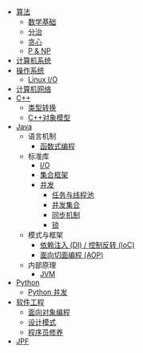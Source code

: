 + [算法](chapter-alg/README.md)
  + [数学基础](chapter-alg/math.md)
  + [分治](chapter-alg/divide-and-conquer.md)
  + [贪心](chapter-alg/greedy.md)
  + [P & NP](chapter-alg/pnp.md)
+ [计算机系统](chapter-system/README.md)
+ [操作系统](chapter-os/README.md)
  + [Linux I/O](chapter-os/linux-io.md)
+ [计算机网络](chapter-network/README.md)
+ [C++](chapter-cpp/README.md)
  + [类型转换](chapter-cpp/cast.md)
  + [C++对象模型](chapter-cpp/object-model.md)
+ [Java](chapter-java/README.md)
  + 语言机制
    + [函数式编程](chapter-java/functional.md)
  + 标准库
    + [I/O](chapter-java/io.md)
    + [集合框架](chapter-java/collection.md)
    + [并发](chapter-java/concurrency.md)
      + [任务与线程池](chapter-java/concurrency-threadpool.md)
      + [并发集合](chapter-java/concurrency-collection.md)
      + [同步机制](chapter-java/concurrency-sync.md)
      + [锁](chapter-java/concurrency-lock.md)
  + 模式与框架
    + [依赖注入 (DI) / 控制反转 (IoC)](chapter-java/di-ioc.md)
    + [面向切面编程 (AOP)](chapter-java/aop.md)
  + 内部原理
    + [JVM](chapter-java/jvm.md)
+ [Python](chapter-python/README.md)
  + [Python 并发](chapter-python/concurrency.md)
+ [软件工程](chapter-se/README.md)
  + [面向对象编程](chapter-se/oo.md)
  + [设计模式](chapter-se/design-pattern.md)
  + [程序员修养](chapter-se/programmer-cultivation.md)
+ [JPF](chapter-jpf/README.md)
